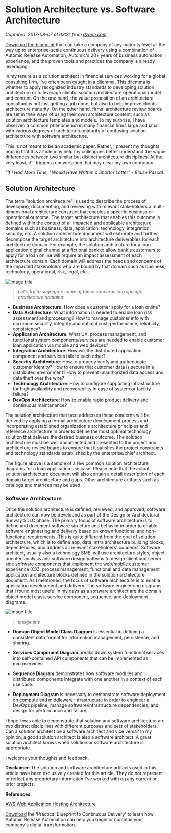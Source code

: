 # Solution Architecture vs. Software Architecture

_Captured: 2017-08-07 at 08:21 from [dzone.com](https://dzone.com/articles/solution-architecture-vs-software-architecture?oid=twitter&utm_content=buffer54af3&utm_medium=social&utm_source=twitter.com&utm_campaign=buffer)_

[Download the blueprint](https://dzone.com/go?i=228233&u=https%3A%2F%2Foffers.automic.com%2Fblueprint-to-continuous-delivery-with-automic-release-automation%3Futm_campaign%3DAMER%252520Online%252520Syndication%252520DZone%252520Platinum%252520Sponsorship%252520Ads%252520JULY-2017%26utm_source%3DDzone%252520Ads%26utm_medium%3DBlueprint%252520to%252520CD) that can take a company of any maturity level all the way up to enterprise-scale continuous delivery using a combination of Automic Release Automation, Automic's 20+ years of business automation experience, and the proven tools and practices the company is already leveraging.

In my tenure as a solution architect in financial services working for a global consulting firm, I've often been caught in a dilemma. This dilemma is whether to apply recognized industry standards to developing solution architecture or to leverage clients' solution architecture operational model and content. On the one hand, the value proposition of an architecture consultant is not just getting a job done, but also to help improve clients' architecture maturity. On the other hand, firms' architecture review boards are set in their ways of using their own architecture content, such as solution architecture templates and models. To my surprise, I have observed a common phenomenon in many financial firms large and small with various degrees of architecture maturity of confusing solution architecture with software architecture.

This is not meant to be an academic paper. Rather, I present my thoughts hoping that this article may help my colleagues better understand the vague differences between two similar but distinct architecture disciplines. At the very least, it'll trigger a conversation that may clear my own confusion.

_"If I Had More Time, I Would Have Written a Shorter Letter" \- Blaise Pascal._

## **Solution Architecture**

The term "solution architecture" is used to describe the process of developing, documenting, and reviewing with relevant stakeholders a multi-dimensional architecture construct that enables a specific business or operational outcome. The target architecture that enables this outcome is defined within the context of all impacted and applicable architecture domains such as business, data, application, technology, integration, security, etc. A solution architecture document will elaborate and further decompose the target architecture into architecture deliverables for each architecture domain. For example, the solution architecture for a loan application digital channel at a fictional bank to allow bank's customers to apply for a loan online will require an impact assessment of each architecture domain. Each domain will address the needs and concerns of the impacted stakeholders who are bound by that domain such as business, technology, operational, risk, legal, etc…

![Image title](https://dzone.com/storage/temp/6166458-solution-architecture.png)

> _Let's try to segregate some of these concerns into specific architecture domains:_

  * **Business Architecture:** How does a customer apply for a loan online?
  * **Data Architecture**: What information is needed to enable loan risk assessment and processing? How to manage customer info with maximum security, integrity and optimal cost, performance, reliability, consistency?
  * **Application Architecture**: What UX, process management, and functional system components/services are needed to enable customer loan application via mobile and web devices?
  * **Integration Architecture**: How will the distributed application component and services talk to each other?
  * **Security Architecture**: How to properly verify and authenticate customer identity? How to ensure that customer data is secure in a distributed environment? How to prevent unauthorized data access and data theft over the wire?
  * **Technology Architecture**: How to configure supporting infrastructure for high availability and recoverability in case of system or facility failure?
  * **DevOps Architecture**: How to enable rapid product delivery and continuous maintenance?

The solution architecture that best addresses these concerns will be derived by applying a formal architecture development process and incorporating established organization's architecture principles and reference architecture in order to define the most optimal technology solution that delivers the desired business outcome. The solution architecture must be well documented and presented to the project and architecture review boards to ensure that it satisfies the project constraints and technology standards established by the enterprise/chief architect.

The figure above is a sample of a few common solution architecture diagrams for a loan application use case. Please note that the actual solution architecture document will also contain a detail description of each domain target architecture and gaps. Other architecture artifacts such as catalogs and matrices may be used.

### **Software Architecture**

Once the solution architecture is defined, reviewed, and approved, software architecture can now be developed as part of the Design or Architectural Runway SDLC phase. The primary focus of software architecture is to define and document software structure and behavior in order to enable software engineering and delivery based on known functional and non-functional requirements. This is quite different from the goal of solution architecture, which is to define app, data, infra architecture building blocks, dependencies, and address all relevant stakeholders' concerns. Software architect, usually also a technology SME, will use architecture styles, object oriented analysis and software design patterns to design client and server side software components that implement the web/mobile customer experience (CX), process management, functional and data management application architecture blocks defined in the solution architecture document. As I mentioned, the focus of software architecture is to enable application development and delivery. The software engineering diagrams that I found most useful in my days as a software architect are the domain object model class, service component, sequence, and deployment diagrams.

![Image title](https://dzone.com/storage/temp/6166459-software-architecture.png)

> _Image title_

  * **Domain Object Model Class Diagram** is essential in defining a consistent data format for information management, persistence, and sharing.

  * **Services Component Diagram** breaks down system functional services into self-contained API components that can be implemented as microservices
  * **Sequence Diagram** demonstrates how software modules and distributed components integrate with one another in a context of each use case.
  * **Deployment Diagram** is necessary to demonstrate software deployment on compute and middleware infrastructure in order to engineer a DevOps pipeline, manage software/infrastructure dependencies, and design for performance and failure

I hope I was able to demonstrate that solution and software architecture are two distinct disciplines with different purposes and sets of stakeholders. Can a solution architect be a software architect and vice versa? In my opinion, a good solution architect is also a software architect. A great solution architect knows when solution or software architecture is appropriate.

I welcome your thoughts and feedback.

**Disclaimer**: The solution and software architecture artifacts used in this article have been exclusively created for this article. They do not represent or reflect any proprietary information I've worked with on any current or prior projects.

**References:**

[AWS Web Application Hosting Architecture](http://media.amazonwebservices.com/architecturecenter/AWS_ac_ra_web_01.pdf)

[Download](https://dzone.com/go?i=228234&u=https%3A%2F%2Foffers.automic.com%2Fblueprint-to-continuous-delivery-with-automic-release-automation%3Futm_campaign%3DAMER%252520Online%252520Syndication%252520DZone%252520Platinum%252520Sponsorship%252520Ads%252520JULY-2017%26utm_source%3DDzone%252520Ads%26utm_medium%3DBlueprint%252520to%252520CD) the 'Practical Blueprint to Continuous Delivery' to learn how Automic Release Automation can help you begin or continue your company's digital transformation.
